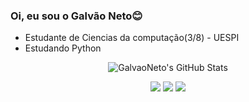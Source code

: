 ### Oi, eu sou o Galvão Neto😊

- Estudante de Ciencias da computação(3/8) - UESPI
- Estudando Python
<p align="center">
  <img src="https://github-readme-stats.vercel.app/api?username=GalvaoNeto&show_icons=true&theme=radical" alt="GalvaoNeto's GitHub Stats" />
</p>
<div align="center">
  <a href="https://ibb.co/YXvpH4W">
  
  </a>
</div>

<div align="center">  

  <a href="https://instagram.com/galvaoneto07" target="_blank"><img src="https://img.shields.io/badge/-Instagram-%23E4405F?style=for-the-badge&logo=instagram&logoColor=white" target="_blank"></a>
  <a href = "mailto:gnetoti@gmail.com"><img src="https://img.shields.io/badge/-Gmail-%23333?style=for-the-badge&logo=gmail&logoColor=white" target="_blank"></a>
  <a href="https://www.linkedin.com/in/francisco-j-galv%C3%A3o-neto-b56097284" target="_blank"><img src="https://img.shields.io/badge/-LinkedIn-%230077B5?style=for-the-badge&logo=linkedin&logoColor=white" target="_blank"></a> 
</div>
